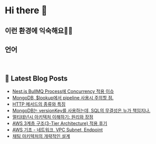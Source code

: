 # Hi there 👋

## 이런 환경에 익숙해요✍🏼

## 언어

<p>
  <img alt="" src= "https://img.shields.io/badge/JavaScript-F7DF1E?style=flat-square&logo=JavaScript&logoColor=white"/> 
  <img alt="" src= "https://img.shields.io/badge/TypeScript-black?logo=typescript&logoColor=blue"/>
</p>

## 📕 Latest Blog Posts

<ul><li><a href='https://ssudaya-dev.tistory.com/32' target='_blank'>Nest.js BullMQ Process에 Concurrency 적용 이슈</a></li><li><a href='https://ssudaya-dev.tistory.com/30' target='_blank'>MongoDB, $lookup에서 pipeline 사용시 주의할 점.</a></li><li><a href='https://ssudaya-dev.tistory.com/29' target='_blank'>HTTP 메서드의 종류와 특징</a></li><li><a href='https://ssudaya-dev.tistory.com/27' target='_blank'>MongoDB는 versionKey를 사용하는데, SQL의 무결성은 누가 책임지나.</a></li><li><a href='https://ssudaya-dev.tistory.com/22' target='_blank'>멀티테넌시 아키텍처 이해하기: 원리와 장점</a></li><li><a href='https://ssudaya-dev.tistory.com/21' target='_blank'>AWS 3계층 구조(3-Tier Architecture) 적용 후기</a></li><li><a href='https://ssudaya-dev.tistory.com/19' target='_blank'>AWS 기초 - 네트워크, VPC Subnet, Endpoint</a></li><li><a href='https://ssudaya-dev.tistory.com/17' target='_blank'>채팅 아키텍처의 개략적인 설계</a></li></ul>